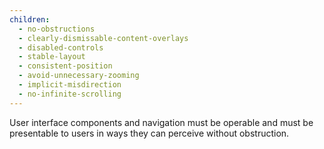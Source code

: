 ```yaml
---
children:
  - no-obstructions
  - clearly-dismissable-content-overlays
  - disabled-controls
  - stable-layout
  - consistent-position
  - avoid-unnecessary-zooming
  - implicit-misdirection
  - no-infinite-scrolling
---
```


User interface components and navigation must be operable and must be presentable to users in ways they can perceive without obstruction. 

